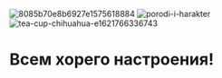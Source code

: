 ![8085b70e8b6927e1575618884](https://user-images.githubusercontent.com/90414182/132752340-5299d4e1-c6d3-4a4b-a043-6bdbb64f45c0.jpg)
![porodi-i-harakter](https://user-images.githubusercontent.com/90414182/132752344-2d53edea-45bc-4b6a-aac2-7378e543a0dd.jpg)
![tea-cup-chihuahua-e1621766336743](https://user-images.githubusercontent.com/90414182/132752347-8e3299f6-1445-48be-8742-06f8668dc809.jpg)
# Всем хорего настроения!
